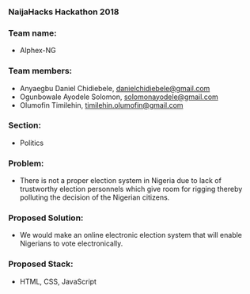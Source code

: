 ### NaijaHacks Hackathon 2018
### Team name:
- Alphex-NG
### Team members:
- Anyaegbu Daniel Chidiebele, danielchidiebele@gmail.com
- Ogunbowale Ayodele Solomon, solomonayodele@gmail.com
- Olumofin Timilehin, timilehin.olumofin@gmail.com
### Section:
- Politics
### Problem:
- There is not a proper election system in Nigeria due to lack of trustworthy election personnels  which give room for rigging thereby  polluting the decision of the Nigerian citizens.
### Proposed Solution:
- We would make an online electronic election system that will enable Nigerians to vote electronically.
### Proposed Stack:
- HTML, CSS, JavaScript